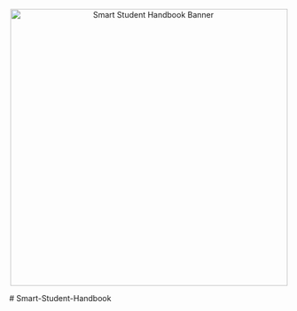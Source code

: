 <p align="center">
  <img src="https://github.com/COS301-SE-2025/Smart-Student-Handbook/blob/main/assets/banner.svg?raw=true" alt="Smart Student Handbook Banner" width="500"/>
</p>
# Smart-Student-Handbook
